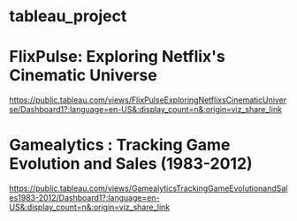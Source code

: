 # tableau_project
# FlixPulse: Exploring Netflix's Cinematic Universe
https://public.tableau.com/views/FlixPulseExploringNetflixsCinematicUniverse/Dashboard1?:language=en-US&:display_count=n&:origin=viz_share_link

# Gamealytics : Tracking Game Evolution and Sales (1983-2012)
https://public.tableau.com/views/GamealyticsTrackingGameEvolutionandSales1983-2012/Dashboard1?:language=en-US&:display_count=n&:origin=viz_share_link
